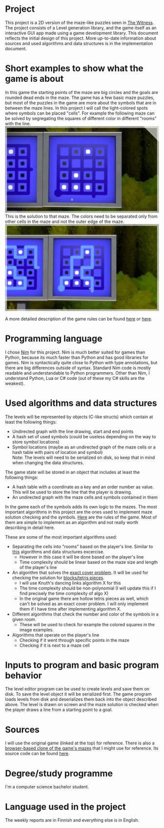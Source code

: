 # Project
This project is a 2D version of the maze-like puzzles seen in [The Witness](https://store.steampowered.com/app/210970/The_Witness/).
The project consists of a Level generation library, and the game itself as an interactive GUI app made using a game development library. This document reflects the initial design of this project. More up-to-date information
about sources and used algorithms and data structures is in the implementation document.

# Short examples to show what the game is about
In this game the starting points of the maze are big circles and the goals are rounded dead ends in the maze. The game has a few basic maze puzzles, but most of the puzzles in the game are more about the symbols that are in between the maze lines. In this project I will call the light-colored spots where symbols can be placed "cells". For example the following maze can be solved by segregating the squares of different color in different "rooms" with the line.  
![Maze with squares](the-witness-maze.webp)  
This is the solution to that maze. The colors need to be separated only from other cells in the maze and not the outer edge of the maze.  
![Maze with squares solved](the-witness-maze-solved.png)  

A more detailed description of the game rules can be found [here](https://thewitness.fandom.com/wiki/Puzzle_elements) or [here](https://steamcommunity.com/sharedfiles/filedetails/?id=614554253).

# Programming language
I chose [Nim](nim-lang.org) for this project. Nim is much better suited for games than Python, because its much faster than Python and has good libraries for games. Nim is syntactically quite close to Python with type
annotations, but there are big differences outside of syntax. Standard Nim code is mostly readable and understandable to Python programmers. Other than Nim, I understand Python, Lua or C# code (out of these my C# skills are
the weakest).

# Used algorithms and data structures
The levels will be represented by objects (C-like structs) which contain at least the following things:  
 - Undirected graph with the line drawing, start and end points
 - A hash set of used symbols (could be useless depending on the way to store symbol locations)
 - Symbol locations (maybe as an undirected graph of the maze cells or a hash table with pairs of location and symbol)  
Note: The levels will need to be serialized on disk, so keep that in mind when changing the data structures.  

The game state will be stored in an object that includes at least the following things:  
 - A hash table with a coordinate as a key and an order number as value. This will be used to store the line that the player is drawing.
 - An undirected graph with the maze cells and symbols contained in them 

In the game each of the symbols adds its own logic to the mazes. The most important algorithms in this project are the ones used to implement maze solution checking and the symbols. 
[Here](https://thewitness.fandom.com/wiki/Puzzle_elements) are the rules of the game. Most of them are simple to implement as an algorithm and not really worth describing in detail here.  

These are some of the most important algorithms used:
 - Separating the cells into "rooms" based on the player's line. Similar to [this](https://cses.fi/tira22k/task/2329) algorithms and data structures excercise.
   - However in this case it will be done based on the player's line
   - Time complexity should be linear based on the maze size and length of the player's line
 - An algorithm that solves the [exact cover problem](https://www.wikiwand.com/en/Exact_cover). It will be used for checking the solution for 
[blocks/tetris pieces](https://thewitness.fandom.com/wiki/Puzzle_elements#Blocks). 
   - I will use Knuth's dancing links algorithm X for this
   - The time complexity should be non-polynomial (I will update this if I find precisely the time complexity of algo X)
   - In the original game there are hollow tetris pieces as well, which can't be solved as an exact cover problem. I will only implement them if I have time after implementing algorithm X.
 - Different algorithms that check the number and color of the symbols in a given room. 
   - These will be used to check for example the colored squares in the image examples.
 - Algorithms that operate on the player's line
   - Checking if it went through specific points in the maze
   - Checking if it is next to a maze cell

# Inputs to program and basic program behavior
The level editor program can be used to create levels and save them on disk. To save the level object it will be serialized first. The game program loads levels from disk and deserializes them back into the object described
above. The level is drawn on screen and the maze solution is checked when the player draws a line from a starting point to a goal.

# Sources
I will use the original game (linked at the top) for reference. There is also a [browser-based clone of the game's mazes](https://windmill.thefifthmatt.com/) that I might use for reference. Its source code can be found [here](https://github.com/thefifthmatt/windmill-client).

# Degree/study programme
I'm a computer science bachelor student.

# Language used in the project
The weekly reports are in Finnish and everything else is in English.
